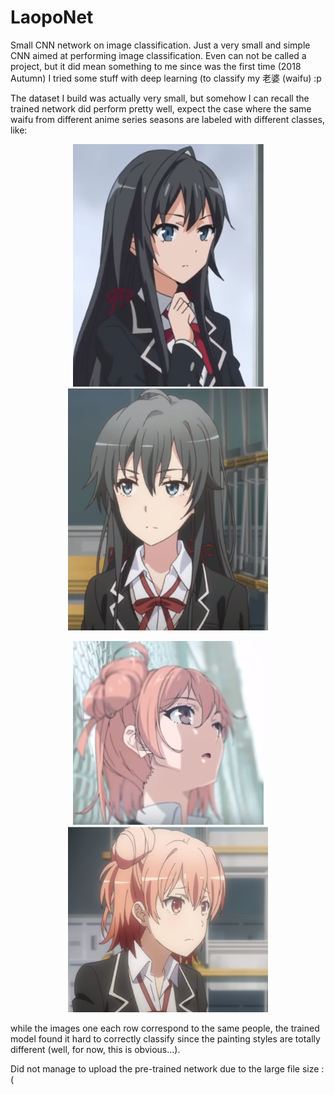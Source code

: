 # LaopoNet
 Small CNN network on image classification.
Just a very small and simple CNN aimed at performing image classification. Even can not be called a project, but it did mean something to me since was the first time (2018 Autumn) I tried some stuff with deep learning (to classify my 老婆 (waifu) :p

The dataset I build was actually very small, but somehow I can recall the trained network did perform pretty well, expect the case where the same waifu from different anime series seasons are labeled with different classes, like:

<p align="center">
 <img src="Laopo_dataset/雪之下雪乃（第一季）/雪乃_1 (4).png" width="305"/> <img src="Laopo_dataset/雪之下雪乃/雪乃 (20).png" width="320"/>
</p>
<p align="center">
<img src="Laopo_dataset/由比滨结衣（第一季）/团子_1 (27).png" width="305"/> <img src="Laopo_dataset/由比滨结衣/团子 (13).png" width="320"/>
</p>

while the images one each row correspond to the same people, the trained model found it hard to correctly classify since the painting styles are totally different (well, for now, this is obvious...).

Did not manage to upload the pre-trained network due to the large file size :(
